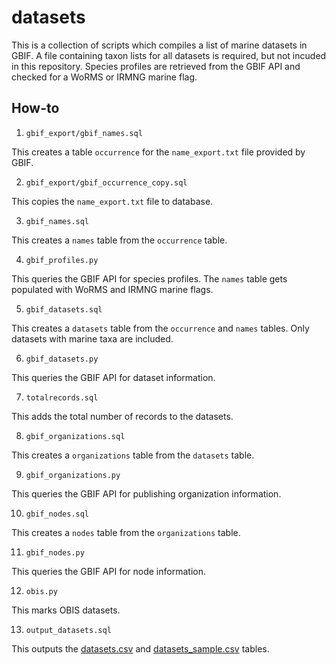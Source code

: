 # datasets

This is a collection of scripts which compiles a list of marine datasets in GBIF. A file containing taxon lists for all datasets is required, but not incuded in this repository. Species profiles are retrieved from the GBIF API and checked for a WoRMS or IRMNG marine flag.

## How-to

1. `gbif_export/gbif_names.sql`

 This creates a table `occurrence` for the `name_export.txt` file provided by GBIF.

2. `gbif_export/gbif_occurrence_copy.sql`

 This copies the `name_export.txt` file to database.

3. `gbif_names.sql`

 This creates a `names` table from the `occurrence` table.

4. `gbif_profiles.py`

 This queries the GBIF API for species profiles. The `names` table gets populated with WoRMS and IRMNG marine flags.

5. `gbif_datasets.sql`

 This creates a `datasets` table from the `occurrence` and `names` tables. Only datasets with marine taxa are included.

6. `gbif_datasets.py`

 This queries the GBIF API for dataset information.

7. `totalrecords.sql`

 This adds the total number of records to the datasets.

8. `gbif_organizations.sql`

 This creates a `organizations` table from the `datasets` table.

9. `gbif_organizations.py`

 This queries the GBIF API for publishing organization information.

10. `gbif_nodes.sql`

 This creates a `nodes` table from the `organizations` table.

11. `gbif_nodes.py`

 This queries the GBIF API for node information.

12. `obis.py`

 This marks OBIS datasets.

13. `output_datasets.sql`

 This outputs the [datasets.csv](datasets.csv) and [datasets_sample.csv](datasets_sample.csv) tables.
